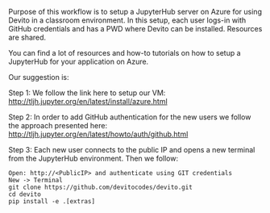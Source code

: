 Purpose of this workflow is to setup a JupyterHub server on Azure for using Devito in a classroom environment.
In this setup, each user logs-in with GitHub credentials and has a PWD where Devito can be installed. Resources are shared.

You can find a lot of resources and how-to tutorials on how to setup a JupyterHub for your application on Azure.

Our suggestion is:

Step 1:
We follow the link here to setup our VM:
http://tljh.jupyter.org/en/latest/install/azure.html

Step 2:
In order to add GitHub authentication for the new users we follow the approach presented here:
http://tljh.jupyter.org/en/latest/howto/auth/github.html

Step 3:
Each new user connects to the public IP and opens a new terminal from the JupyterHub environment.
Then we follow:
```
Open: http://<PublicIP> and authenticate using GIT credentials
New -> Terminal
git clone https://github.com/devitocodes/devito.git
cd devito
pip install -e .[extras]
```
